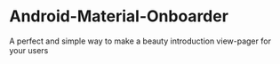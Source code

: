 # Android-Material-Onboarder
A perfect and simple way to make a beauty introduction view-pager for your users
